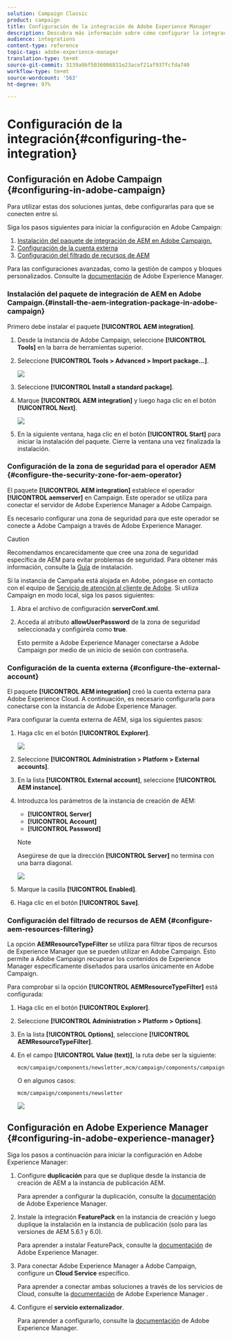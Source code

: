 ```yaml
---
solution: Campaign Classic
product: campaign
title: Configuración de la integración de Adobe Experience Manager
description: Descubra más información sobre cómo configurar la integración de Campaign y AEM
audience: integrations
content-type: reference
topic-tags: adobe-experience-manager
translation-type: tm+mt
source-git-commit: 3139a9bf5036086831e23acef21af937fcfda740
workflow-type: tm+mt
source-wordcount: '563'
ht-degree: 97%

---
```



# Configuración de la integración{#configuring-the-integration}

## Configuración en Adobe Campaign {#configuring-in-adobe-campaign}

Para utilizar estas dos soluciones juntas, debe configurarlas para que se conecten entre sí.

Siga los pasos siguientes para iniciar la configuración en Adobe Campaign:

1. [Instalación del paquete de integración de AEM en Adobe Campaign.](#install-the-aem-integration-package-in-adobe-campaign)
1. [Configuración de la cuenta externa](#configure-the-external-account)
1. [Configuración del filtrado de recursos de AEM](#configure-aem-resources-filtering)

Para las configuraciones avanzadas, como la gestión de campos y bloques personalizados. Consulte la [documentación](https://helpx.adobe.com/experience-manager/6-5/sites/administering/using/campaignonpremise.html) de Adobe Experience Manager.

### Instalación del paquete de integración de AEM en Adobe Campaign.{#install-the-aem-integration-package-in-adobe-campaign}

Primero debe instalar el paquete **[!UICONTROL AEM integration]**.

1. Desde la instancia de Adobe Campaign, seleccione **[!UICONTROL Tools]** en la barra de herramientas superior.
1. Seleccione **[!UICONTROL Tools > Advanced > Import package...]**.

   ![](assets/aem_config_1.png)

1. Seleccione **[!UICONTROL Install a standard package]**.
1. Marque **[!UICONTROL AEM integration]** y luego haga clic en el botón **[!UICONTROL Next]**.

   ![](assets/aem_config_2.png)

1. En la siguiente ventana, haga clic en el botón **[!UICONTROL Start]** para iniciar la instalación del paquete. Cierre la ventana una vez finalizada la instalación.

### Configuración de la zona de seguridad para el operador AEM {#configure-the-security-zone-for-aem-operator}

El paquete **[!UICONTROL AEM integration]** establece el operador **[!UICONTROL aemserver]** en Campaign. Este operador se utiliza para conectar el servidor de Adobe Experience Manager a Adobe Campaign.

Es necesario configurar una zona de seguridad para que este operador se conecte a Adobe Campaign a través de Adobe Experience Manager.

>[!CAUTION]
>
>Recomendamos encarecidamente que cree una zona de seguridad específica de AEM para evitar problemas de seguridad. Para obtener más información, consulte la [Guía](../../installation/using/configuring-campaign-server.md#defining-security-zones) de instalación.

Si la instancia de Campaña está alojada en Adobe, póngase en contacto con el equipo de [Servicio de atención al cliente de Adobe](https://helpx.adobe.com/es/enterprise/admin-guide.html/enterprise/using/support-for-experience-cloud.ug.html). Si utiliza Campaign en modo local, siga los pasos siguientes:

1. Abra el archivo de configuración **serverConf.xml**.
1. Acceda al atributo **allowUserPassword** de la zona de seguridad seleccionada y configúrela como **true**.

   Esto permite a Adobe Experience Manager conectarse a Adobe Campaign por medio de un inicio de sesión con contraseña.

### Configuración de la cuenta externa {#configure-the-external-account}

El paquete **[!UICONTROL AEM integration]** creó la cuenta externa para Adobe Experience Cloud. A continuación, es necesario configurarla para conectarse con la instancia de Adobe Experience Manager.

Para configurar la cuenta externa de AEM, siga los siguientes pasos:

1. Haga clic en el botón **[!UICONTROL Explorer]**.

   ![](assets/aem_config_3.png)

1. Seleccione **[!UICONTROL Administration > Platform > External accounts]**.
1. En la lista **[!UICONTROL External account]**, seleccione **[!UICONTROL AEM instance]**.
1. Introduzca los parámetros de la instancia de creación de AEM:

   * **[!UICONTROL Server]**
   * **[!UICONTROL Account]**
   * **[!UICONTROL Password]**

   >[!NOTE]
   >
   >Asegúrese de que la dirección **[!UICONTROL Server]** no termina con una barra diagonal.

   ![](assets/aem_config_4.png)

1. Marque la casilla **[!UICONTROL Enabled]**.
1. Haga clic en el botón **[!UICONTROL Save]**.

### Configuración del filtrado de recursos de AEM {#configure-aem-resources-filtering}

La opción **AEMResourceTypeFilter** se utiliza para filtrar tipos de recursos de Experience Manager que se pueden utilizar en Adobe Campaign. Esto permite a Adobe Campaign recuperar los contenidos de Experience Manager específicamente diseñados para usarlos únicamente en Adobe Campaign.

Para comprobar si la opción **[!UICONTROL AEMResourceTypeFilter]** está configurada:

1. Haga clic en el botón **[!UICONTROL Explorer]**.
1. Seleccione **[!UICONTROL Administration > Platform > Options]**.
1. En la lista **[!UICONTROL Options]**, seleccione **[!UICONTROL AEMResourceTypeFilter]**.
1. En el campo **[!UICONTROL Value (text)]**, la ruta debe ser la siguiente:

   ```
   mcm/campaign/components/newsletter,mcm/campaign/components/campaign_newsletterpage,mcm/neolane/components/newsletter
   ```

   O en algunos casos:

   ```
   mcm/campaign/components/newsletter
   ```

   ![](assets/aem_config_5.png)

## Configuración en Adobe Experience Manager {#configuring-in-adobe-experience-manager}

Siga los pasos a continuación para iniciar la configuración en Adobe Experience Manager:

1. Configure **duplicación** para que se duplique desde la instancia de creación de AEM a la instancia de publicación AEM.

   Para aprender a configurar la duplicación, consulte la [documentación](https://helpx.adobe.com/experience-manager/6-5/sites/deploying/using/replication.html) de Adobe Experience Manager.

1. Instale la integración **FeaturePack** en la instancia de creación y luego duplique la instalación en la instancia de publicación (solo para las versiones de AEM 5.6.1 y 6.0).

   Para aprender a instalar FeaturePack, consulte la [documentación](https://helpx.adobe.com/experience-manager/aem-previous-versions.html) de Adobe Experience Manager.

1. Para conectar Adobe Experience Manager a Adobe Campaign, configure un **Cloud Service** específico.

   Para aprender a conectar ambas soluciones a través de los servicios de Cloud, consulte la [documentación](https://helpx.adobe.com/experience-manager/6-5/sites/administering/using/campaignonpremise.html#ConfiguringAdobeExperienceManager) de Adobe Experience Manager .

1. Configure el **servicio externalizador**.

   Para aprender a configurarlo, consulte la [documentación](https://helpx.adobe.com/experience-manager/6-5/sites/developing/using/externalizer.html) de Adobe Experience Manager.

